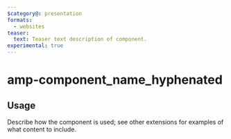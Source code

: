 ```yaml
---
$category@: presentation
formats:
  - websites
teaser:
  text: Teaser text description of component.
experimental: true
---
```


<!---
Copyright __current_year__ The AMP HTML Authors. All Rights Reserved.

Licensed under the Apache License, Version 2.0 (the "License");
you may not use this file except in compliance with the License.
You may obtain a copy of the License at

      http://www.apache.org/licenses/LICENSE-2.0

Unless required by applicable law or agreed to in writing, software
distributed under the License is distributed on an "AS-IS" BASIS,
WITHOUT WARRANTIES OR CONDITIONS OF ANY KIND, either express or implied.
See the License for the specific language governing permissions and
limitations under the License.
-->

# amp-__component_name_hyphenated__

## Usage

Describe how the component is used; see other extensions for examples of what content to include.
